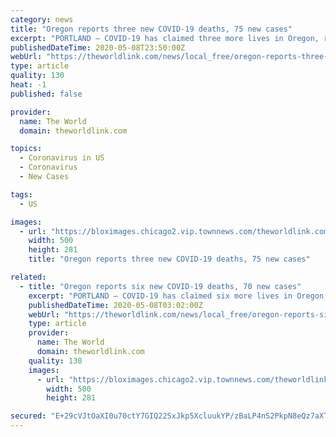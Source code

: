 ```yaml
---
category: news
title: "Oregon reports three new COVID-19 deaths, 75 new cases"
excerpt: "PORTLAND — COVID-19 has claimed three more lives in Oregon, raising the state’s death toll to 124, the Oregon Health Authority reported at 8 a.m. Friday. There were also 75"
publishedDateTime: 2020-05-08T23:50:00Z
webUrl: "https://theworldlink.com/news/local_free/oregon-reports-three-new-covid-19-deaths-75-new-cases/article_65801e56-90d8-11ea-ab8f-33afbe1f9984.html"
type: article
quality: 130
heat: -1
published: false

provider:
  name: The World
  domain: theworldlink.com

topics:
  - Coronavirus in US
  - Coronavirus
  - New Cases

tags:
  - US

images:
  - url: "https://bloximages.chicago2.vip.townnews.com/theworldlink.com/content/tncms/assets/v3/editorial/2/07/2074c860-0d27-11e9-ac1c-a781bd160c25/5c2a5b3317908.image.png?crop=500%2C281%2C0%2C109&resize=500%2C281&order=crop%2Cresize"
    width: 500
    height: 281
    title: "Oregon reports three new COVID-19 deaths, 75 new cases"

related:
  - title: "Oregon reports six new COVID-19 deaths, 70 new cases"
    excerpt: "PORTLAND — COVID-19 has claimed six more lives in Oregon, raising the state’s death toll to 121, the Oregon Health Authority reported at 8 a.m. Thursday."
    publishedDateTime: 2020-05-08T03:02:00Z
    webUrl: "https://theworldlink.com/news/local_free/oregon-reports-six-new-covid-19-deaths-70-new-cases/article_65801e56-90d8-11ea-ab8f-33afbe1f9984.html"
    type: article
    provider:
      name: The World
      domain: theworldlink.com
    quality: 130
    images:
      - url: "https://bloximages.chicago2.vip.townnews.com/theworldlink.com/content/tncms/assets/v3/editorial/2/07/2074c860-0d27-11e9-ac1c-a781bd160c25/5c2a5b3317908.image.png?crop=500%2C281%2C0%2C109&resize=500%2C281&order=crop%2Cresize"
        width: 500
        height: 281

secured: "E+29cVJtOaXI0u70ctY7GIQ22SxJkp5XcluukYP/zBaLP4nS2PkpN8eQz7aXTWzwBG54CALy9B1OP07wHmK+/SOcKrXqLo1t+rMpb1U9P5+/ljoTwsOASaCaWg5/dueOwcfXhVkgWd87+i4VD1QQK+pjZ9DjiUgynf1lrXQMku7sZ2DcM+EgSxdp/4njKPqtV4dxPaBSpKmabESeTo/QMjkLankLUYeHxDnyTZ01c12g/e8h/VNmY0/9lsrtFF7++S8FH9KUmfxvos1m5on6SYdW4ULakPUBgVZizk4RBKBhxYfkU9hmBq1h3wlFDHSBT3ffrZE/8ba5UgkgEQCv8VmiTqKmu262kwZ76SmR0lfl80lrSovOlPp7SNYa3Y27sz5T+PEU2+Z2hK4h94RpoVo8Y5+9H8ePdXuo+IfU+9zOwf1Qyccs6WGNmCGGB0wq04fkRAEqPt3W0GpFSdatZ2QMJWsE7L7WGcpNHx44R6I=;/eIi7bMDTW/6TMXJRtownw=="
---
```


